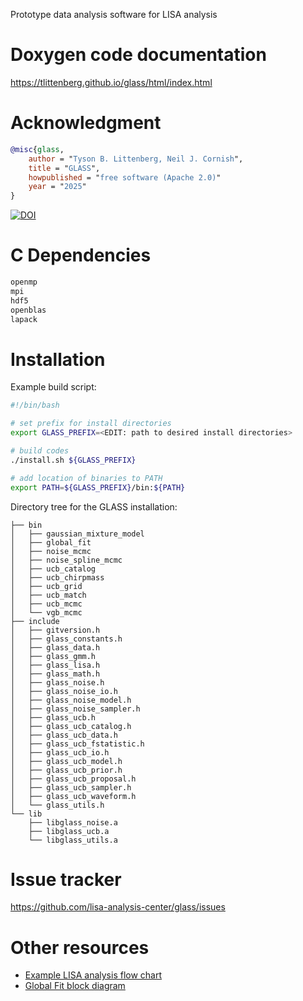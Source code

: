 Prototype data analysis software for LISA analysis

# Doxygen code documentation
https://tlittenberg.github.io/glass/html/index.html

# Acknowledgment

```bibtex
@misc{glass,
	author = "Tyson B. Littenberg, Neil J. Cornish",
	title = "GLASS",
	howpublished = "free software (Apache 2.0)"
	year = "2025"
}
```

[![DOI](https://zenodo.org/badge/DOI/10.5281/zenodo.2026177.svg)](https://doi.org/10.5281/zenodo.2026177)

# C Dependencies 
```bash
openmp
mpi
hdf5
openblas
lapack
```
# Installation

Example build script:
```bash
#!/bin/bash

# set prefix for install directories
export GLASS_PREFIX=<EDIT: path to desired install directories>

# build codes
./install.sh ${GLASS_PREFIX}

# add location of binaries to PATH 
export PATH=${GLASS_PREFIX}/bin:${PATH}
```

Directory tree for the GLASS installation:
```
├── bin
│   ├── gaussian_mixture_model
│   ├── global_fit
│   ├── noise_mcmc
│   ├── noise_spline_mcmc
│   ├── ucb_catalog
│   ├── ucb_chirpmass
│   ├── ucb_grid
│   ├── ucb_match
│   ├── ucb_mcmc
│   └── vgb_mcmc
├── include
│   ├── gitversion.h
│   ├── glass_constants.h
│   ├── glass_data.h
│   ├── glass_gmm.h
│   ├── glass_lisa.h
│   ├── glass_math.h
│   ├── glass_noise.h
│   ├── glass_noise_io.h
│   ├── glass_noise_model.h
│   ├── glass_noise_sampler.h
│   ├── glass_ucb.h
│   ├── glass_ucb_catalog.h
│   ├── glass_ucb_data.h
│   ├── glass_ucb_fstatistic.h
│   ├── glass_ucb_io.h
│   ├── glass_ucb_model.h
│   ├── glass_ucb_prior.h
│   ├── glass_ucb_proposal.h
│   ├── glass_ucb_sampler.h
│   ├── glass_ucb_waveform.h
│   └── glass_utils.h
└── lib
    ├── libglass_noise.a
    ├── libglass_ucb.a
    └── libglass_utils.a

```


# Issue tracker
https://github.com/lisa-analysis-center/glass/issues

# Other resources
 + [Example LISA analysis flow chart](https://www.draw.io/#Hlisa-analysis-center%2Fglass%2Fmaster%2FLISADataFlow.drawio)
 + [Global Fit block diagram](https://app.diagrams.net/#Htlisa-analysis-center%2Fglass%2Fmaster%2FGlobalFit.drawio)
